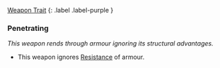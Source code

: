 
[Weapon Trait](Game/Core/Weapon-Traits)
{: .label .label-purple }

### Penetrating
*This weapon rends through armour ignoring its structural advantages.*
* This weapon ignores [Resistance](Armour#Weakness%20and%20Resistance) of armour.